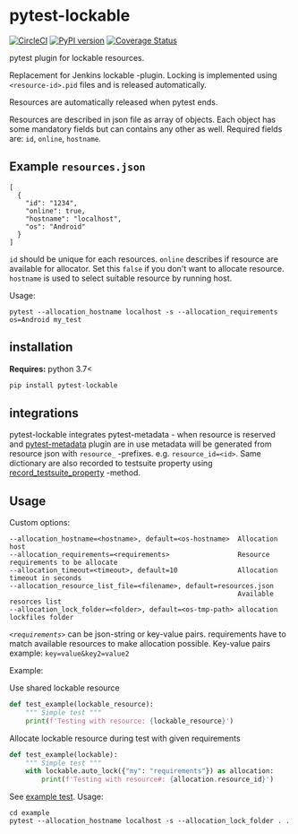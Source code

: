 # pytest-lockable

[![CircleCI](https://circleci.com/gh/jupe/pytest-lockable/tree/master.svg?style=svg)](https://circleci.com/gh/jupe/pytest-lockable/tree/master)
[![PyPI version](https://badge.fury.io/py/pytest-lockable.svg)](https://pypi.org/project/pytest-lockable/)
[![Coverage Status](https://coveralls.io/repos/github/jupe/pytest-lockable/badge.svg)](https://coveralls.io/github/jupe/pytest-lockable)

pytest plugin for lockable resources.

Replacement for Jenkins lockable -plugin.
Locking is implemented using `<resource-id>.pid` files and is released automatically.

Resources are automatically released when pytest ends.

Resources are described in json file as array of objects. Each object has some mandatory fields but can contains any other as well. Required fields are: `id`, `online`, `hostname`.

## Example `resources.json`

```
[
  {
    "id": "1234",
    "online": true,
    "hostname": "localhost",
    "os": "Android"
  }
]
```

`id` should be unique for each resources. `online` describes if resource are available for allocator. Set this `false`  if you don't want to allocate resource. `hostname` is used to select suitable resource by running host. 

Usage:
```
pytest --allocation_hostname localhost -s --allocation_requirements os=Android my_test
```


## installation

**Requires:** python 3.7<

```python
pip install pytest-lockable
```


## integrations

pytest-lockable integrates pytest-metadata - when resource is 
reserved and [pytest-metadata](https://github.com/pytest-dev/pytest-metadata) plugin are in use metadata will 
be generated from resource json with  `resource_` -prefixes.
e.g. `resource_id=<id>`. 
Same dictionary are also recorded to testsuite property using
[record_testsuite_property](https://docs.pytest.org/en/stable/reference.html#record-testsuite-property) -method.

## Usage

Custom options:

```
--allocation_hostname=<hostname>, default=<os-hostname>  Allocation host
--allocation_requirements=<requirements>                 Resource requirements to be allocate
--allocation_timeout=<timeout>, default=10               Allocation timeout in seconds
--allocation_resource_list_file=<filename>, default=resources.json 
                                                         Available resorces list
--allocation_lock_folder=<folder>, default=<os-tmp-path> allocation lockfiles folder
```

*`<requirements>`* can be json-string or key-value pairs. requirements have to match available resources to make allocation possible. Key-value pairs example: `key=value&key2=value2` 

Example:

Use shared lockable resource
``` python
def test_example(lockable_resource):
    """ Simple test """
    print(f'Testing with resource: {lockable_resource}')
```

Allocate lockable resource during test with given requirements
``` python
def test_example(lockable):
    """ Simple test """
    with lockable.auto_lock({"my": "requirements"}) as allocation:
        print(f'Testing with resource#: {allocation.resource_id}')
```

See [example test](example/test_example.py). Usage:
```
cd example
pytest --allocation_hostname localhost -s --allocation_lock_folder . .
```
